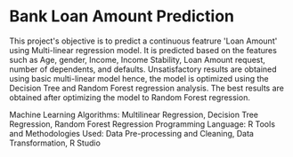 # Bank Loan Amount Prediction
This project's objective is to predict a continuous featrure 'Loan Amount' using Multi-linear regression model. It is predicted based on the features such as 
Age, gender, Income, Income Stability, Loan Amount request, number of dependents, and defaults. Unsatisfactory results are obtained using basic multi-linear model hence, the model is optimized using the Decision Tree and Random Forest regression analysis. The best results are obtained after optimizing the model to Random Forest regression.

Machine Learning Algorithms:  Multilinear Regression, Decision Tree Regression, Random Forest Regression
Programming Language: R
Tools and Methodologies Used: Data Pre-processing and Cleaning, Data Transformation, R Studio
